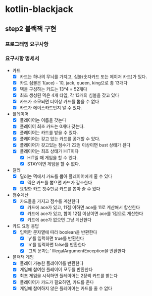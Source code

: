 # kotlin-blackjack

## step2 블랙잭 구현

### 프로그래밍 요구사항

### 요구사항 명세서

- 카드
    - [x] 카드는 하나의 무늬를 가지고, 심볼(숫자카드 또는 메이저 카드)가 있다.
    - [x] 카드 심볼은 1(ace) - 10, jack, queen, king으로 총 13개다
    - [x] 덱을 구성하는 카드는 13*4 = 52개다
    - [x] 최초 생성된 덱은 4개 타입, 각 13개의 심볼을 갖고 있다
    - [x] 카드가 소모되면 더이상 카드를 뽑을 수 없다
    - [x] 카드가 에이스카드인지 알 수 있다.
- 플레이어
    - [x] 플레이어는 이름을 갖는다
    - [x] 플레이어 최초 카드는 0개다 갖는다.
    - [x] 플레이어는 카드를 받을 수 있다.
    - [x] 플레이어는 갖고 있는 카드를 공개할 수 있다.
    - [x] 플레이어가 갖고있는 점수가 22점 이상이면 bust 상태가 된다
    - [x] 플레이어는 최초 상태가 HIT이다
        - [x] HIT일 때 게임을 할 수 있다.
        - [x] STAY이면 게임을 할 수 없다.
- 딜러
    - [x] 딜러는 덱에서 카드를 뽑아 플레이어에게 줄 수 있다
        - [x] 덱은 카드를 뽑으면 카드가 감소한다
    - [x] 요청한 카드 갯수만큼 카드를 뽑아 줄 수 있다
- 점수계산
    - [x] 카드들을 가지고 점수를 계산한다
        - [x] 카드에 ace가 있고, 11점 이하면 ace를 11로 계산해서 합산한다
        - [x] 카드에 ace가 있고, 합이 12점 이상이면 ace를 1점으로 계산한다
        - [x] 카드에 ace가 없으면 그냥 계산한다
- 카드 요청 응답
    - [x] 입력한 문자열에 따라 boolean을 반환한다
        - [x] 'y'를 입력하면 true를 반환한다
        - [x] 'n'를 입력하면 false를 반환한다
        - [x] '그외 문자는' IllegalArgumentException을 반환한다
- 블랙잭 게임
    - [x] 플레이 가능한 플레이어를 반환한다
    - [x] 게임에 참여한 플레이어 모두를 반환한다
    - [x] 최초 게임을 시작하면 플레이어는 2장씩 카드를 받는다
    - [x] 플레이어가 카드가 필요하면, 카드를 준다
    - [x] 게임에 참여하지 않은 플레이어는 카드를 줄 수 없다